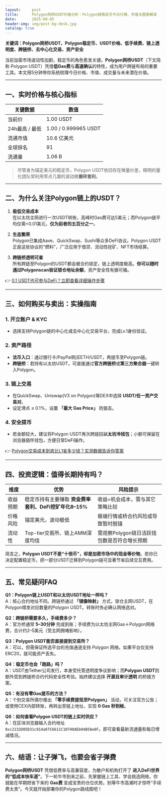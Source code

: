 ```yaml
---
layout:     post
title:      Polygon网桥USDT价格分析：Polygon链稳定币今日行情、市值与图表解读
date:       2025-09-05
header-img: img/post-bg-desk.jpg
catalog: true
---
```


**关键词：Polygon网桥USDT、Polygon稳定币、USDT价格、低手续费、链上透明度、跨链桥、去中心化交易、资产安全**

当前加密市场波动性加剧，稳定币的角色愈发关键。**Polygon网桥USDT**（下文简称 Polygon USDT）凭借**低Gas费**与**高速确认**的特性，成为用户跨链布局的重要工具。本文用5分钟带你系统梳理今日价格、市值、成交量与未来潜在价值。

---

## 一、实时价格与核心指标

| 关键数据 | 数值 |
| --- | --- |
| 当前价 | 1.00 USDT |
| 24h最高 / 最低 | 1.00 / 0.999965 USDT |
| 流通市值 | 10.6 亿美元 |
| 全球排名 | 91 |
| 流通量 | 1.06 B |

> 尽管身为锚定美元的稳定币，Polygon USDT依旧存在微量价差，精明的量化团队常利用零点几厘的波动做**搬砖套利**。

---

## 二、为什么关注Polygon链上的USDT？

1. **极低交易成本**  
   在以太坊主网进行一次USDT转账，高峰时Gas费可达5美元；而Polygon链平均仅需<0.01美元，**仅为前者的五百分之一**。

2. **生态繁荣**  
   Polygon已集成Aave、QuickSwap、Sushi等众多DeFi协议。Polygon USDT正是这些协议的“燃料”，广泛应用于借贷、流动性挖矿、NFT市场结算。

3. **跨链桥透明可查**  
   所有跨链至Polygon的USDT都会被合约锁定，链上透明度极高。**你可以随时通过Polygonscan验证锁仓地址余额**，资产安全性有据可循。

👉 [0.1 USDT也可参与DeFi？立即查看详细操作步骤](https://okxdog.com/)

---

## 三、如何购买与卖出：实操指南

### 1. 开立账户 & KYC
- 选择支持Polygon链的中心化或去中心化交易平台，完成Lv.1身份验证。
  
### 2. 资产路径
- **法币入口**：通过银行卡/PayPal购买ETH/USDT，再提币至Polygon链。
- **跨链桥**：若持有以太坊USDT，可直接通过**官方跨链桥**或**第三方聚合器**一键转入Polygon。

### 3. 链上交易
- 在QuickSwap、Uniswap(V3 on Polygon)等DEX中选择 **USDT/任一资产交易对**。
- 设定滑点 ≤ 0.1%，设置 **「最大 Gas Price」** 防狙击。

### 4. 安全提币
- 若金额较大，建议将Polygon USDT再次跨链回**以太坊冷钱包**；小额可保留在浏览器插件钱包，方便日常DeFi操作。

👉 [Polygon交易成本到底比L1省多少钱？实测数据告诉你答案](https://okxdog.com/)

---

## 四、投资逻辑：值得长期持有吗？

| 维度 | 优势 | 风险提示 |
| --- | --- | --- |
| 收益预期 | 稳定币持有主要赚取 **资金费率套利、DeFi挖矿年化8–15%** | 收益=机会成本，需与其它策略比较 |
| 价格风险 | 锚定美元，波动极低 | 极端行情或桥合约风险或导致暂时脱锚 |
| 流动性 | Top-tier交易所、链上AMM深度均佳 | 需观察Polygon链日活跃钱包数是否符合增长预期 |

简言之，**Polygon USDT不是“十倍币”，却是加密市场中的现金等价物**。若你已决定配置稳定币，把一部分USDT迁移到Polygon链可显著节省后续交互费用。

---

## 五、常见疑问FAQ

**Q1：Polygon链上USDT和以太坊USDT地址一样吗？**  
A：核心合约地址不同。跨链桥通过 **「镜像映射」** 方式，锁仓主网USDT，在Polygon增发对应数量的Polygon USDT。转账时务必确认网络选对。

**Q2：跨链桥需要多久，手续费多少？**  
A：官方桥通常 **5–30分钟** 完成到账；手续费为以太坊主网Gas＋Polygon网络费，合计约2–5美元（受主网拥堵影响）。

**Q3：Polygon USDT能否直接提到交易所？**  
A：可以，但需保证所选平台的充值通道支持 *Polygon* 网络。如果平台仅支持ERC20，就可能资产丢失。

**Q4：稳定币也会「跑路」吗？**  
A：USDT由Tether公司发行，本身受托管透明度争议影响；而**Polygon USDT**则额外受到跨链桥合约代码安全性考验。始终建议选择 **开源且审计透明** 的桥接方案。

**Q5：有没有零Gas提币的方法？**  
A：个别交易所偶尔推出 **「零手续费提现至Polygon」** 活动，可关注官方公告；或使用CEX内部转账，再转出至链上地址，实现 **0 Gas 秒到帐**。

**Q6：如何查看Polygon USDT的链上实时供应？**  
A：在区块浏览器输入合约地址 `0xc2132D05D31c914a87C6611C10748AEb04B58e8F`，即可查看最新流通量和每日增减情况。

---

## 六、结语：让子弹飞，也要会省子弹费

**Polygon网桥USDT** 凭借低费率与高兼容度，为散户和机构打开了 **进入DeFi世界的“低成本快车道”**。下一轮牛市到来之前，先掌握链上工具、学会挑选网络，你就能在早期把省下来的 **Gas费** 变成宝贵的仓位优势。别等牛市高潮时才惊呼“手续费太贵”。今天就开始部署你的Polygon路线图吧！